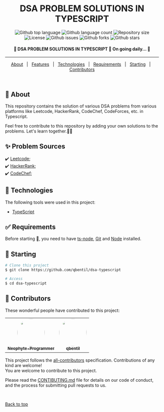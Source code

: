 <h1 align="center">DSA PROBLEM SOLUTIONS IN TYPESCRIPT</h1>

<p align="center">
  <img alt="Github top language" src="https://img.shields.io/github/languages/top/neophyte-programmer/dsa-typescript?color=56BEB8">

  <img alt="Github language count" src="https://img.shields.io/github/languages/count/neophyte-programmer/dsa-typescript?color=56BEB8">

  <img alt="Repository size" src="https://img.shields.io/github/repo-size/neophyte-programmer/dsa-typescript?color=56BEB8">

  <img alt="License" src="https://img.shields.io/github/license/neophyte-programmer/dsa-typescript?color=56BEB8">

  <img alt="Github issues" src="https://img.shields.io/github/issues/neophyte-programmer/dsa-typescript?color=56BEB8" />

  <img alt="Github forks" src="https://img.shields.io/github/forks/neophyte-programmer/dsa-typescript?color=56BEB8" />

  <img alt="Github stars" src="https://img.shields.io/github/stars/neophyte-programmer/dsa-typescript?color=56BEB8" />
</p>

<!-- Status -->

<h4 align="center"> 
	🚧  DSA PROBLEM SOLUTIONS IN TYPESCRIPT 🚀 On going daily...  🚧
</h4>

<hr>

<p align="center">
  <a href="#dart-about">About</a> &#xa0; | &#xa0; 
  <a href="#sparkles-features">Features</a> &#xa0; | &#xa0;
  <a href="#rocket-technologies">Technologies</a> &#xa0; | &#xa0;
  <a href="#white_check_mark-requirements">Requirements</a> &#xa0; | &#xa0;
  <a href="#checkered_flag-starting">Starting</a> &#xa0; | &#xa0;
  <a href="#memo-contributors" target="_blank">Contributors</a>
</p>

<br>

## :dart: About

This repository contains the solution of various DSA problems from various platforms like Leetcode, HackerRank, CodeChef, CodeForces, etc. in Typescript.

Feel free to contribute to this repository by adding your own solutions to the problems.
Let's learn together.👯‍♂️

## :sparkles: Problem Sources

:heavy_check_mark: [Leetcode](https://leetcode.com/);\
:heavy_check_mark: [HackerRank](https://www.hackerrank.com/);\
:heavy_check_mark: [CodeChef](https://www.codechef.com/);

## :rocket: Technologies

The following tools were used in this project:

- [TypeScript](https://www.typescriptlang.org/)

## :white_check_mark: Requirements

Before starting :checkered_flag:, you need to have [ts-node](https://www.typescriptlang.org/), [Git](https://git-scm.com) and [Node](https://nodejs.org/en/) installed.

## :checkered_flag: Starting

```bash
# Clone this project
$ git clone https://github.com/qbentil/dsa-typescript

# Access
$ cd dsa-typescript

```


## :memo: Contributors

These wonderful people have contributed to this project:

<table>
  <tr>
      <td align="center">
      <a href="https://github.com/Neophyte-Programmer" style="border-radius: 50%;">
        <img style="border-radius: 50%;" src="https://avatars.githubusercontent.com/u/88439064?v=4" width="90px;" alt=""/><br /><sub><b>Neophyte-Programmer</b></sub></a>
    </td>
    <td align="center">
      <a href="https://github.com/qbentil"><img style="border-radius: 50%;" src="https://avatars.githubusercontent.com/u/55560024?v=4" width="90px;" alt=""/><br /><sub><b>qbentil</b></sub></a>
    </td>

  </tr>
</table>

<!-- readme: contributors -start -->
<!-- readme: contributors -end -->

This project follows the [all-contributors](#) specification. Contributions of any kind are welcome! \
You are welcome to contribute to this project. 

Please read the [CONTIBUTING.md](https://github.com/neophyte-programmer/dsa-typescript/blob/master/.github/CONTRIBUTING.md) file for details on our code of conduct, and the process for submitting pull requests to us.


&#xa0;

<a href="#top">Back to top</a>
